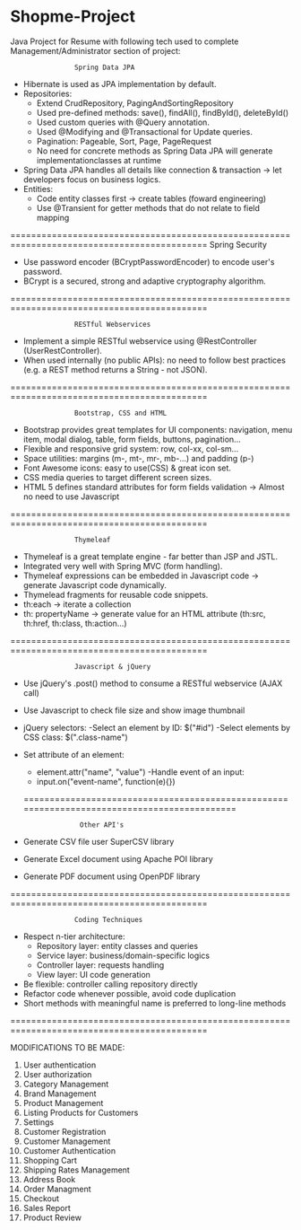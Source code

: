 # Shopme-Project
Java Project for Resume with following tech used to complete Management/Administrator section of project:


					Spring Data JPA
 - Hibernate is used as JPA implementation by default.
 - Repositories:
	- Extend CrudRepository, PagingAndSortingRepository
	- Used pre-defined methods: save(), findAll(), findById(), deleteById()
	- Used custom queries with @Query annotation.
	- Used @Modifying and @Transactional for Update queries.
	- Pagination: Pageable, Sort, Page, PageRequest
	- No need for concrete methods as Spring Data JPA will generate implementationclasses at runtime
 - Spring Data JPA handles all details like connection & transaction -> let developers 
focus on business logics.
- Entities:
	- Code entity classes first -> create tables (foward engineering)
	- Use @Transient for getter methods that do not relate to field mapping

============================================================================================
					Spring Security
- Use password encoder (BCryptPasswordEncoder) to encode user's password.
- BCrypt is a secured, strong and adaptive cryptography algorithm.

============================================================================================

					RESTful Webservices
- Implement a simple RESTful webservice using @RestController (UserRestController).
- When used internally (no public APIs): no need to follow best practices (e.g. a REST method returns 
a String - not JSON).

============================================================================================

					Bootstrap, CSS and HTML
- Bootstrap provides great templates for UI components: navigation, menu item, modal dialog, table, form fields, 
buttons, pagination...
- Flexible and responsive grid system: row, col-xx, col-sm...
- Space utilities: margins (m-, mt-, mr-, mb-...) and padding (p-)
- Font Awesome icons: easy to use(CSS) & great icon set.
- CSS media queries to target different screen sizes.
- HTML 5 defines standard attributes for form fields validation -> Almost no need to use Javascript

============================================================================================

					Thymeleaf
- Thymeleaf is a great template engine - far better than JSP and JSTL.
- Integrated very well with Spring MVC (form handling).
- Thymeleaf expressions can be embedded in Javascript code -> generate Javascript code dynamically.
- Thymelead fragments for reusable code snippets.
- th:each -> iterate a collection
- th: propertyName -> generate value for an HTML attribute (th:src, th:href, th:class, th:action...)

============================================================================================

					Javascript & jQuery
- Use jQuery's .post() method to consume a RESTful webservice (AJAX call)
- Use Javascript to check file size and show image thumbnail
- jQuery selectors:
	-Select an element by ID: $("#id")
	-Select elements by CSS class: $(".class-name")
- Set attribute of an element:
	- element.attr("name", "value")
-Handle event of an input:
	- input.on("event-name", function(e){})
  
  ============================================================================================
  
					Other API's
- Generate CSV file user SuperCSV library
- Generate Excel document using Apache POI library
- Generate PDF document using OpenPDF library

============================================================================================

					Coding Techniques
- Respect n-tier architecture:
	- Repository layer: entity classes and queries
	- Service layer: business/domain-specific logics
	- Controller layer: requests handling
	- View layer: UI code generation
- Be flexible: controller calling repository directly
- Refactor code whenever possible, avoid code duplication
- Short methods with meaningful name is preferred to long-line methods

============================================================================================

MODIFICATIONS TO BE MADE:

1. User authentication
2. User authorization
3. Category Management
4. Brand Management
5. Product Management
6. Listing Products for Customers
7. Settings
8. Customer Registration
9. Customer Management
10. Customer Authentication
11. Shopping Cart
12. Shipping Rates Management
13. Address Book
14. Order Managment
15. Checkout
16. Sales Report
17. Product Review
